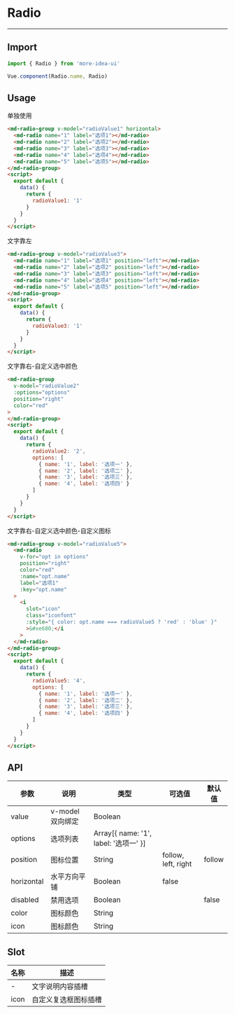 <!--
 * @Descripttion:
 * @version:
 * @Author: lizt
 * @Date: 2021-01-08 15:14:21
 * @LastEditors: lizt
 * @LastEditTime: 2021-01-19 14:47:24
-->

# Radio

---

## Import

```javascript
import { Radio } from 'more-idea-ui'

Vue.component(Radio.name, Radio)
```

## Usage

单独使用

```html
<md-radio-group v-model="radioValue1" horizontal>
  <md-radio name="1" label="选项1"></md-radio>
  <md-radio name="2" label="选项2"></md-radio>
  <md-radio name="3" label="选项3"></md-radio>
  <md-radio name="4" label="选项4"></md-radio>
  <md-radio name="5" label="选项5"></md-radio>
</md-radio-group>
<script>
  export default {
    data() {
      return {
        radioValue1: '1'
      }
    }
  }
</script>
```

文字靠左

```html
<md-radio-group v-model="radioValue3">
  <md-radio name="1" label="选项1" position="left"></md-radio>
  <md-radio name="2" label="选项2" position="left"></md-radio>
  <md-radio name="3" label="选项3" position="left"></md-radio>
  <md-radio name="4" label="选项4" position="left"></md-radio>
  <md-radio name="5" label="选项5" position="left"></md-radio>
</md-radio-group>
<script>
  export default {
    data() {
      return {
        radioValue3: '1'
      }
    }
  }
</script>
```

文字靠右-自定义选中颜色

```html
<md-radio-group
  v-model="radioValue2"
  :options="options"
  position="right"
  color="red"
>
</md-radio-group>
<script>
  export default {
    data() {
      return {
        radioValue2: '2',
        options: [
          { name: '1', label: '选项一' },
          { name: '2', label: '选项二' },
          { name: '3', label: '选项三' },
          { name: '4', label: '选项四' }
        ]
      }
    }
  }
</script>
```

文字靠右-自定义选中颜色-自定义图标

```html
<md-radio-group v-model="radioValue5">
  <md-radio
    v-for="opt in options"
    position="right"
    color="red"
    :name="opt.name"
    label="选项1"
    :key="opt.name"
  >
    <i
      slot="icon"
      class="iconfont"
      :style="{ color: opt.name === radioValue5 ? 'red' : 'blue' }"
      >&#xe680;</i
    >
  </md-radio>
</md-radio-group>
<script>
  export default {
    data() {
      return {
        radioValue5: '4',
        options: [
          { name: '1', label: '选项一' },
          { name: '2', label: '选项二' },
          { name: '3', label: '选项三' },
          { name: '4', label: '选项四' }
        ]
      }
    }
  }
</script>
```

## API

| 参数       | 说明             | 类型                                  | 可选值              | 默认值 |
| ---------- | ---------------- | ------------------------------------- | ------------------- | ------ |
| value      | v-model 双向绑定 | Boolean                               |                     |        |
| options    | 选项列表         | Array[{ name: '1', label: '选项一' }] |                     |        |
| position   | 图标位置         | String                                | follow, left, right | follow |
| horizontal | 水平方向平铺     | Boolean                               | false               |        |
| disabled   | 禁用选项         | Boolean                               |                     | false  |
| color      | 图标颜色         | String                                |                     |        |
| icon       | 图标颜色         | String                                |                     |        |

## Slot

| 名称 | 描述                 |
| ---- | -------------------- |
| -    | 文字说明内容插槽     |
| icon | 自定义复选框图标插槽 |
